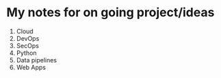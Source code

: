 # My notes for on going project/ideas


1. Cloud
2. DevOps
3. SecOps
4. Python
5. Data pipelines
5. Web Apps
